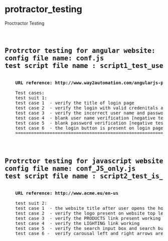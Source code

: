 # protractor_testing
Proctractor Testing
<pre>
<h2>
Protrctor testing for angular website:
config file name: conf.js
test script file name : script1_test_userLogin.js
</h2>
   <b> URL reference: http://www.way2automation.com/angularjs-protractor/registeration/#/login</b>
   
    Test cases:
    test suit 1:
    test case 1  - verify the title of login page
    test case 2  - verify the login with valid credenitals and validate user navigate to expected URL
    test case 3  - verify the incorrect user name and password	
    test case 4  - blank user name verification [negative testing]
    test case 5  - blank password verification [negative testing]
    test case 6  - the login button is present on login page
    ================================================================
    
<h2>
Protrctor testing for javascript website:
config file name: conf_JS_only.js
test script file name : script2_test_is_onlyWebsite.js
</h2>
   <b> URL reference: http://www.acme.eu/en-us</b>
   
    test suit 2: 
    test case 1  - the website title after user opens the home page "verify the ACME - right now"
    test case 2  - verify the logo present on website top left corner
    test case 3  - verify the PRODUCTS link present working
    test case 4  - verify the LIGHTING link working
    test case 5  - verify the search input box and search button on top right corner of page
    test case 6 -  verify carousal left and right arrows are working
</pre>




